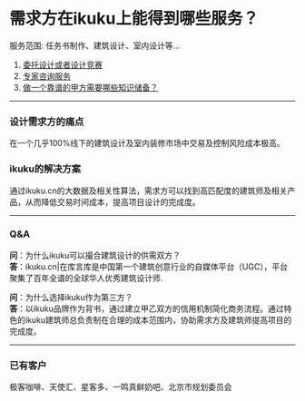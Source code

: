 # 需求方在ikuku上能得到哪些服务？

服务范围: 任务书制作、建筑设计、室内设计等...

1. [委托设计或者设计竞赛](http://www.ikuku.cn/o2o.php)  
1. [专家咨询服务](http://wenda.ikuku.cn/index.php?qa=ask&cat=7) 
1. [做一个靠谱的甲方需要哪些知识储备？](http://www.ikuku.cn/tag/%E7%94%B2%E6%96%B9%E6%95%85%E4%BA%8B)

-----

### 设计需求方的痛点
在一个几乎100%线下的建筑设计及室内装修市场中交易及控制风险成本极高。  

### ikuku的解决方案
通过ikuku.cn的大数据及相关性算法，需求方可以找到高匹配度的建筑师及相关产品，从而降低交易时间成本，提高项目设计的完成度。


----
 

### Q&A
**问**：为什么ikuku可以撮合建筑设计的供需双方？    
**答**：ikuku.cn|在库言库是中国第一个建筑创意行业的自媒体平台（UGC），平台聚集了百年全谱的全球华人优秀建筑设计师.


**问**：为什么选择ikuku作为第三方？    
**答**：以ikuku品牌作为背书，通过建立甲乙双方的信用机制简化商务流程。通过特色的ikuku建筑师总负责制在合理的成本范围内，协助需求方及建筑师提高项目的完成度。


----

### 已有客户
极客咖啡、天使汇、星客多、一鸣真鲜奶吧、北京市规划委员会



